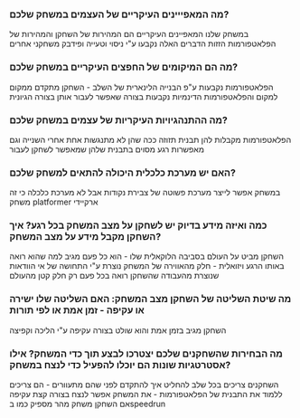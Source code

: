 ### מה המאפייינים העיקריים של העצמים במשחק שלכם?
במשחק שלנו המאפיינים העיקריים הם המהירות של השחקן והמהירות של הפלאטפורמות הזזות
הדברים האלה נקבעו ע"י ניסוי וטעייה ופידבק משחקני אחרים
### מה הם המיקומים של החפצים העיקריים במשחק שלכם?
הפלאטפורמות נקבעות ע"פ הבנייה הלינארית של השלב - השחקן מתקדם ממקום למקום והפלאטפורמות הדינמיות נקבעות בצורה שאפשר לעבור אותן בצורה הגיונית
### מה ההתנהגיויות העיקריות של עצמים במשחק שלכם?
הפלאטפורמות מקבלות להן תבנית תזוזה ככה שהן לא מתנגשות אחת אחרי השנייה וגם מאפשרות רגע מסוים בתבנית שלהן שמאפשר לשחקן לעבור
### האם יש מערכת כלכלית היכולה להתאים למשחק שלכם?
במשחק אפשר לייצר מערכת פשוטה של צבירת נקודות אבל לא מערכת כלכלה כי זה משחק platformer ארקיידי
### כמה ואיזה מידע בדיוק יש לשחקן על מצב המשחק בכל רגע? איך השחקן מקבל מידע על מצב המשחק?
השחקן מביט על העולם בסביבה הלוקאלית שלו - הוא כל פעם מגיב למה שהוא רואה באותו הרגע ויזואלית - חלק מהאווירה של המשחק נוצרת ע"י התחושה של אי הוודאות שנוצרת מהעבודה שהשחקן רואה בכל פעם רק חלק קטן מהעולם
### מה שיטת השליטה של השחקן מצב המשחק: האם השליטה שלו ישירה או עקיפה - זמן אמת או לפי תורות
השחקן מגיב בזמן אמת והוא שולט בצורה עקיפה ע"י הליכה וקפיצה
### מה הבחירות שהשחקנים שלכם יצטרכו לבצע תוך כדי המשחק? אילו אסטרטגיות שונות הם יוכלו להפעיל כדי לנצח במשחק?
השחקנים צריכים בכל שלב להחליט איך להתקדם לפני שהם מתעוורים - הם צריכים ללמוד את התבנית של הפלאטפורמות - את המשחק אפשר לנצח בצורה קצת עקיפה אם השחקן משחק מהר מספיק כמו בspeedrun

